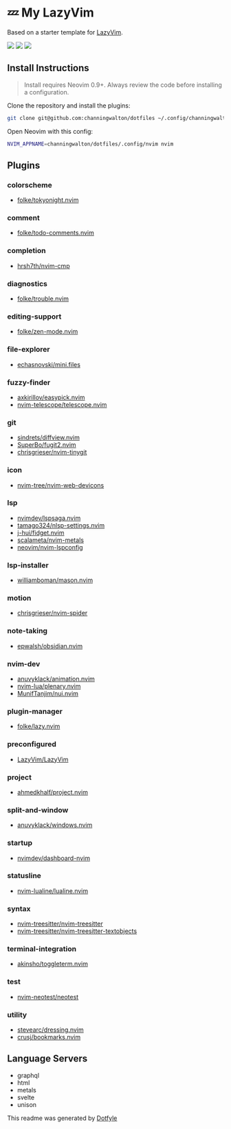 # 💤 My LazyVim
 
Based on a starter template for [LazyVim](https://github.com/LazyVim/LazyVim).

<a href="https://dotfyle.com/channingwalton/dotfiles-config-nvim"><img src="https://dotfyle.com/channingwalton/dotfiles-config-nvim/badges/plugins?style=flat" /></a>
<a href="https://dotfyle.com/channingwalton/dotfiles-config-nvim"><img src="https://dotfyle.com/channingwalton/dotfiles-config-nvim/badges/leaderkey?style=flat" /></a>
<a href="https://dotfyle.com/channingwalton/dotfiles-config-nvim"><img src="https://dotfyle.com/channingwalton/dotfiles-config-nvim/badges/plugin-manager?style=flat" /></a>


## Install Instructions

 > Install requires Neovim 0.9+. Always review the code before installing a configuration.

Clone the repository and install the plugins:

```sh
git clone git@github.com:channingwalton/dotfiles ~/.config/channingwalton/dotfiles
```

Open Neovim with this config:

```sh
NVIM_APPNAME=channingwalton/dotfiles/.config/nvim nvim
```

## Plugins

### colorscheme

+ [folke/tokyonight.nvim](https://dotfyle.com/plugins/folke/tokyonight.nvim)
### comment

+ [folke/todo-comments.nvim](https://dotfyle.com/plugins/folke/todo-comments.nvim)
### completion

+ [hrsh7th/nvim-cmp](https://dotfyle.com/plugins/hrsh7th/nvim-cmp)
### diagnostics

+ [folke/trouble.nvim](https://dotfyle.com/plugins/folke/trouble.nvim)
### editing-support

+ [folke/zen-mode.nvim](https://dotfyle.com/plugins/folke/zen-mode.nvim)
### file-explorer

+ [echasnovski/mini.files](https://dotfyle.com/plugins/echasnovski/mini.files)
### fuzzy-finder

+ [axkirillov/easypick.nvim](https://dotfyle.com/plugins/axkirillov/easypick.nvim)
+ [nvim-telescope/telescope.nvim](https://dotfyle.com/plugins/nvim-telescope/telescope.nvim)
### git

+ [sindrets/diffview.nvim](https://dotfyle.com/plugins/sindrets/diffview.nvim)
+ [SuperBo/fugit2.nvim](https://dotfyle.com/plugins/SuperBo/fugit2.nvim)
+ [chrisgrieser/nvim-tinygit](https://dotfyle.com/plugins/chrisgrieser/nvim-tinygit)
### icon

+ [nvim-tree/nvim-web-devicons](https://dotfyle.com/plugins/nvim-tree/nvim-web-devicons)
### lsp

+ [nvimdev/lspsaga.nvim](https://dotfyle.com/plugins/nvimdev/lspsaga.nvim)
+ [tamago324/nlsp-settings.nvim](https://dotfyle.com/plugins/tamago324/nlsp-settings.nvim)
+ [j-hui/fidget.nvim](https://dotfyle.com/plugins/j-hui/fidget.nvim)
+ [scalameta/nvim-metals](https://dotfyle.com/plugins/scalameta/nvim-metals)
+ [neovim/nvim-lspconfig](https://dotfyle.com/plugins/neovim/nvim-lspconfig)
### lsp-installer

+ [williamboman/mason.nvim](https://dotfyle.com/plugins/williamboman/mason.nvim)
### motion

+ [chrisgrieser/nvim-spider](https://dotfyle.com/plugins/chrisgrieser/nvim-spider)
### note-taking

+ [epwalsh/obsidian.nvim](https://dotfyle.com/plugins/epwalsh/obsidian.nvim)
### nvim-dev

+ [anuvyklack/animation.nvim](https://dotfyle.com/plugins/anuvyklack/animation.nvim)
+ [nvim-lua/plenary.nvim](https://dotfyle.com/plugins/nvim-lua/plenary.nvim)
+ [MunifTanjim/nui.nvim](https://dotfyle.com/plugins/MunifTanjim/nui.nvim)
### plugin-manager

+ [folke/lazy.nvim](https://dotfyle.com/plugins/folke/lazy.nvim)
### preconfigured

+ [LazyVim/LazyVim](https://dotfyle.com/plugins/LazyVim/LazyVim)
### project

+ [ahmedkhalf/project.nvim](https://dotfyle.com/plugins/ahmedkhalf/project.nvim)
### split-and-window

+ [anuvyklack/windows.nvim](https://dotfyle.com/plugins/anuvyklack/windows.nvim)
### startup

+ [nvimdev/dashboard-nvim](https://dotfyle.com/plugins/nvimdev/dashboard-nvim)
### statusline

+ [nvim-lualine/lualine.nvim](https://dotfyle.com/plugins/nvim-lualine/lualine.nvim)
### syntax

+ [nvim-treesitter/nvim-treesitter](https://dotfyle.com/plugins/nvim-treesitter/nvim-treesitter)
+ [nvim-treesitter/nvim-treesitter-textobjects](https://dotfyle.com/plugins/nvim-treesitter/nvim-treesitter-textobjects)
### terminal-integration

+ [akinsho/toggleterm.nvim](https://dotfyle.com/plugins/akinsho/toggleterm.nvim)
### test

+ [nvim-neotest/neotest](https://dotfyle.com/plugins/nvim-neotest/neotest)
### utility

+ [stevearc/dressing.nvim](https://dotfyle.com/plugins/stevearc/dressing.nvim)
+ [crusj/bookmarks.nvim](https://dotfyle.com/plugins/crusj/bookmarks.nvim)
## Language Servers

+ graphql
+ html
+ metals
+ svelte
+ unison


This readme was generated by [Dotfyle](https://dotfyle.com)

